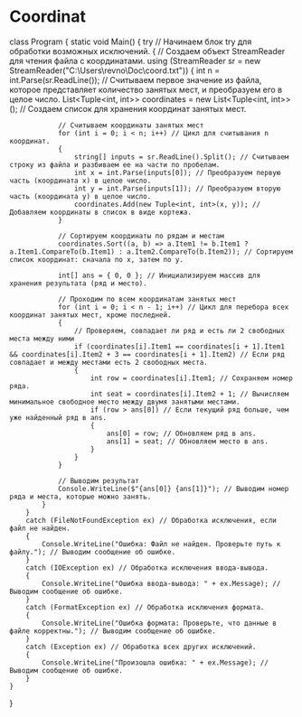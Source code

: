 # Coordinat
class Program 
{
    static void Main() 
    {
        try // Начинаем блок try для обработки возможных исключений.
        {
            // Создаем объект StreamReader для чтения файла с координатами.
            using (StreamReader sr = new StreamReader("C:\\Users\\revno\\Doc\\coord.txt"))
            {
                int n = int.Parse(sr.ReadLine()); // Считываем первое значение из файла, которое представляет количество занятых мест, и преобразуем его в целое число.
                List<Tuple<int, int>> coordinates = new List<Tuple<int, int>>(); // Создаем список для хранения координат занятых мест.

                // Считываем координаты занятых мест
                for (int i = 0; i < n; i++) // Цикл для считывания n координат.
                {
                    string[] inputs = sr.ReadLine().Split(); // Считываем строку из файла и разбиваем ее на части по пробелам.
                    int x = int.Parse(inputs[0]); // Преобразуем первую часть (координата x) в целое число.
                    int y = int.Parse(inputs[1]); // Преобразуем вторую часть (координата y) в целое число.
                    coordinates.Add(new Tuple<int, int>(x, y)); // Добавляем координаты в список в виде кортежа.
                }

                // Сортируем координаты по рядам и местам
                coordinates.Sort((a, b) => a.Item1 != b.Item1 ? a.Item1.CompareTo(b.Item1) : a.Item2.CompareTo(b.Item2)); // Сортируем список координат: сначала по x, затем по y.

                int[] ans = { 0, 0 }; // Инициализируем массив для хранения результата (ряд и место).

                // Проходим по всем координатам занятых мест
                for (int i = 0; i < n - 1; i++) // Цикл для перебора всех координат занятых мест, кроме последней.
                {
                    // Проверяем, совпадает ли ряд и есть ли 2 свободных места между ними
                    if (coordinates[i].Item1 == coordinates[i + 1].Item1 && coordinates[i].Item2 + 3 == coordinates[i + 1].Item2) // Если ряд совпадает и между местами есть 2 свободных места.
                    {
                        int row = coordinates[i].Item1; // Сохраняем номер ряда.
                        int seat = coordinates[i].Item2 + 1; // Вычисляем минимальное свободное место между двумя занятыми местами.
                        if (row > ans[0]) // Если текущий ряд больше, чем уже найденный ряд в ans.
                        {
                            ans[0] = row; // Обновляем ряд в ans.
                            ans[1] = seat; // Обновляем место в ans.
                        }
                    }
                }

                // Выводим результат
                Console.WriteLine($"{ans[0]} {ans[1]}"); // Выводим номер ряда и места, которые можно занять.
            }
        }
        catch (FileNotFoundException ex) // Обработка исключения, если файл не найден.
        {
            Console.WriteLine("Ошибка: Файл не найден. Проверьте путь к файлу."); // Выводим сообщение об ошибке.
        }
        catch (IOException ex) // Обработка исключения ввода-вывода.
        {
            Console.WriteLine("Ошибка ввода-вывода: " + ex.Message); // Выводим сообщение об ошибке.
        }
        catch (FormatException ex) // Обработка исключения формата.
        {
            Console.WriteLine("Ошибка формата: Проверьте, что данные в файле корректны."); // Выводим сообщение об ошибке.
        }
        catch (Exception ex) // Обработка всех других исключений.
        {
            Console.WriteLine("Произошла ошибка: " + ex.Message); // Выводим сообщение об ошибке.
        }
    }
}
